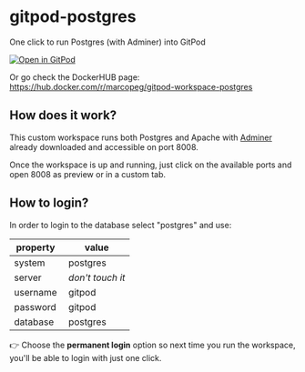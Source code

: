 # gitpod-postgres
One click to run Postgres (with Adminer) into GitPod

[![Open in GitPod](https://gitpod.io/button/open-in-gitpod.svg)](https://gitpod.io/#https://github.com/marcopeg/gitpod-postgres)

Or go check the DockerHUB page:  
https://hub.docker.com/r/marcopeg/gitpod-workspace-postgres

## How does it work?

This custom workspace runs both Postgres and Apache with [Adminer](https://www.adminer.org/) already
downloaded and accessible on port 8008.

Once the workspace is up and running, just click on the available ports and open 8008 as preview or in a custom tab.

## How to login?

In order to login to the database select "postgres" and use:

| property |  value            |
| -------- | ----------------- |
| system   |  postgres         |
| server   |  *don't touch it* |
| username |  gitpod           |
| password |  gitpod           |
| database |  postgres         |

👉 Choose the **permanent login** option so next
time you run the workspace, you'll be able to login with just one click.
